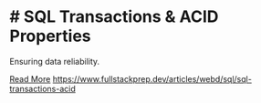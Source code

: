 # # SQL Transactions & ACID Properties

Ensuring data reliability.

[Read More](https://www.fullstackprep.dev/articles/webd/sql/sql-transactions-acid) https://www.fullstackprep.dev/articles/webd/sql/sql-transactions-acid